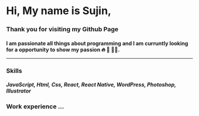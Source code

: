  <img src="https://sujinhhh.github.io/deploy/awesome.png" alt="" />

#  Hi, My name is Sujin,
### Thank you for visiting my Github Page

#### I am passionate all things about programming and I am curruntly looking for a opportunity to show my passion 🔥 🥳 🏋️‍♀️. <hr> 
 

### Skills

##### JavaScript, Html, Css, React, React Native, WordPress, Photoshop, Illustrator

### Work experience ...  
